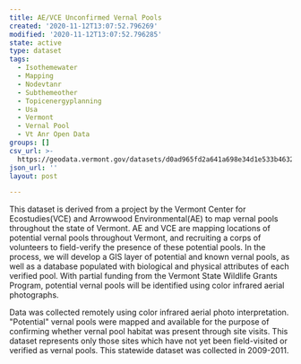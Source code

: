 ```yaml
---
title: AE/VCE Unconfirmed Vernal Pools
created: '2020-11-12T13:07:52.796269'
modified: '2020-11-12T13:07:52.796285'
state: active
type: dataset
tags:
  - Isothemewater
  - Mapping
  - Nodevtanr
  - Subthemeother
  - Topicenergyplanning
  - Usa
  - Vermont
  - Vernal Pool
  - Vt Anr Open Data
groups: []
csv_url: >-
  https://geodata.vermont.gov/datasets/d0ad965fd2a641a698e34d1e533b4632_166.csv?outSR=%7B%22latestWkid%22%3A32145%2C%22wkid%22%3A32145%7D
json_url: ''
layout: post

---
```

<div style='text-align:Left;'><div><p><span>This dataset is derived from a project by the Vermont Center for Ecostudies(VCE) and Arrowwood Environmental(AE) to map vernal pools throughout the state of Vermont. AE and VCE are mapping locations of potential vernal pools throughout Vermont, and recruiting a corps of volunteers to field-verify the presence of these potential pools. In the process, we will develop a GIS layer of potential and known vernal pools, as well as a database populated with biological and physical attributes of each verified pool. With partial funding from the Vermont State Wildlife Grants Program, potential vernal pools will be identified using color infrared aerial photographs.</span></p><p><span><span>Data was collected remotely using color infrared aerial photo interpretation.  "Potential" vernal pools were mapped and available for the purpose of confirming whether vernal pool habitat was present through site visits.  This dataset represents only those sites which have not yet been field-visited or verified as vernal pools.  This statewide dataset was collected in 2009-2011.</span></span></p><p></div></div></p>
